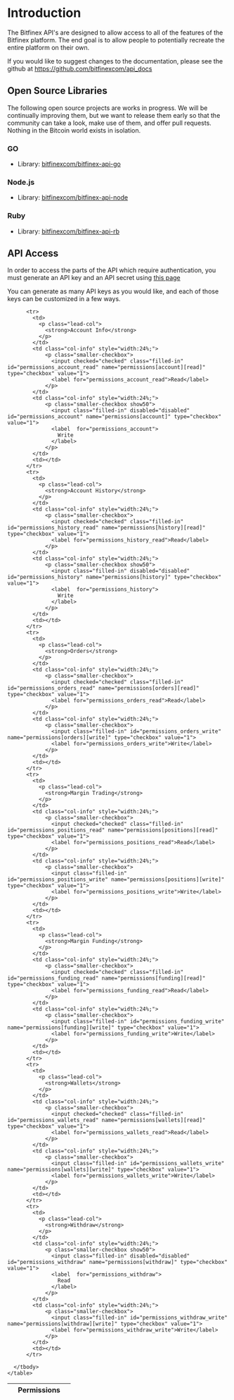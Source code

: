 # Introduction
The Bitfinex API's are designed to allow access to all of the features of the Bitfinex platform. The end goal is to
allow people to potentially recreate the entire platform on their own.

If you would like to suggest changes to the documentation, please see the github at https://github.com/bitfinexcom/api_docs

## Open Source Libraries
The following open source projects are works in progress. We will be continually improving them, but we want to release them early so that the community can take a look, make use of them, and offer pull requests. Nothing in the Bitcoin world exists in isolation.

### GO

* Library: [bitfinexcom/bitfinex-api-go](https://github.com/bitfinexcom/bitfinex-api-go)

### Node.js

* Library: [bitfinexcom/bitfinex-api-node](https://github.com/bitfinexcom/bitfinex-api-node)

### Ruby

* Library: [bitfinexcom/bitfinex-api-rb](https://github.com/bitfinexcom/bitfinex-api-rb)

## API Access
In order to access the parts of the API which require authentication, you must generate an API key and an API secret
using [this page](https://www.bitfinex.com/account/api)

You can generate as many API keys as you would like, and each of those keys can be customized in a few ways.

<table class="compact striped" id="api-permissions-table">
      <thead>
        <tr>
          <th style="" class="sortable"><i class="fa fa-sort-down"></i><i class="fa fa-sort-up"></i></th>
          <th colspan="2" class="col-info center-over-two sortable">Permissions<i class="fa fa-sort-down"></i><i class="fa fa-sort-up"></i></th>
          <th class="sortable"><i class="fa fa-sort-down"></i><i class="fa fa-sort-up"></i></th>
        </tr>
      </thead>
      <tbody>

          <tr>
            <td>
              <p class="lead-col">
                <strong>Account Info</strong>
              </p>
            </td>
            <td class="col-info" style="width:24%;">
                <p class="smaller-checkbox">
                  <input checked="checked" class="filled-in" id="permissions_account_read" name="permissions[account][read]" type="checkbox" value="1">
                  <label for="permissions_account_read">Read</label>
                </p>
            </td>
            <td class="col-info" style="width:24%;">
                <p class="smaller-checkbox show50">
                  <input class="filled-in" disabled="disabled" id="permissions_account" name="permissions[account]" type="checkbox" value="1">
                  <label  for="permissions_account">
                    Write
                  </label>
                </p>
            </td>
            <td></td>
          </tr>
          <tr>
            <td>
              <p class="lead-col">
                <strong>Account History</strong>
              </p>
            </td>
            <td class="col-info" style="width:24%;">
                <p class="smaller-checkbox">
                  <input checked="checked" class="filled-in" id="permissions_history_read" name="permissions[history][read]" type="checkbox" value="1">
                  <label for="permissions_history_read">Read</label>
                </p>
            </td>
            <td class="col-info" style="width:24%;">
                <p class="smaller-checkbox show50">
                  <input class="filled-in" disabled="disabled" id="permissions_history" name="permissions[history]" type="checkbox" value="1">
                  <label  for="permissions_history">
                    Write
                  </label>
                </p>
            </td>
            <td></td>
          </tr>
          <tr>
            <td>
              <p class="lead-col">
                <strong>Orders</strong>
              </p>
            </td>
            <td class="col-info" style="width:24%;">
                <p class="smaller-checkbox">
                  <input checked="checked" class="filled-in" id="permissions_orders_read" name="permissions[orders][read]" type="checkbox" value="1">
                  <label for="permissions_orders_read">Read</label>
                </p>
            </td>
            <td class="col-info" style="width:24%;">
                <p class="smaller-checkbox">
                  <input class="filled-in" id="permissions_orders_write" name="permissions[orders][write]" type="checkbox" value="1">
                  <label for="permissions_orders_write">Write</label>
                </p>
            </td>
            <td></td>
          </tr>
          <tr>
            <td>
              <p class="lead-col">
                <strong>Margin Trading</strong>
              </p>
            </td>
            <td class="col-info" style="width:24%;">
                <p class="smaller-checkbox">
                  <input checked="checked" class="filled-in" id="permissions_positions_read" name="permissions[positions][read]" type="checkbox" value="1">
                  <label for="permissions_positions_read">Read</label>
                </p>
            </td>
            <td class="col-info" style="width:24%;">
                <p class="smaller-checkbox">
                  <input class="filled-in" id="permissions_positions_write" name="permissions[positions][write]" type="checkbox" value="1">
                  <label for="permissions_positions_write">Write</label>
                </p>
            </td>
            <td></td>
          </tr>
          <tr>
            <td>
              <p class="lead-col">
                <strong>Margin Funding</strong>
              </p>
            </td>
            <td class="col-info" style="width:24%;">
                <p class="smaller-checkbox">
                  <input checked="checked" class="filled-in" id="permissions_funding_read" name="permissions[funding][read]" type="checkbox" value="1">
                  <label for="permissions_funding_read">Read</label>
                </p>
            </td>
            <td class="col-info" style="width:24%;">
                <p class="smaller-checkbox">
                  <input class="filled-in" id="permissions_funding_write" name="permissions[funding][write]" type="checkbox" value="1">
                  <label for="permissions_funding_write">Write</label>
                </p>
            </td>
            <td></td>
          </tr>
          <tr>
            <td>
              <p class="lead-col">
                <strong>Wallets</strong>
              </p>
            </td>
            <td class="col-info" style="width:24%;">
                <p class="smaller-checkbox">
                  <input checked="checked" class="filled-in" id="permissions_wallets_read" name="permissions[wallets][read]" type="checkbox" value="1">
                  <label for="permissions_wallets_read">Read</label>
                </p>
            </td>
            <td class="col-info" style="width:24%;">
                <p class="smaller-checkbox">
                  <input class="filled-in" id="permissions_wallets_write" name="permissions[wallets][write]" type="checkbox" value="1">
                  <label for="permissions_wallets_write">Write</label>
                </p>
            </td>
            <td></td>
          </tr>
          <tr>
            <td>
              <p class="lead-col">
                <strong>Withdraw</strong>
              </p>
            </td>
            <td class="col-info" style="width:24%;">
                <p class="smaller-checkbox show50">
                  <input class="filled-in" disabled="disabled" id="permissions_withdraw" name="permissions[withdraw]" type="checkbox" value="1">
                  <label  for="permissions_withdraw">
                    Read
                  </label>
                </p>
            </td>
            <td class="col-info" style="width:24%;">
                <p class="smaller-checkbox">
                  <input class="filled-in" id="permissions_withdraw_write" name="permissions[withdraw][write]" type="checkbox" value="1">
                  <label for="permissions_withdraw_write">Write</label>
                </p>
            </td>
            <td></td>
          </tr>

      </tbody>
    </table>
